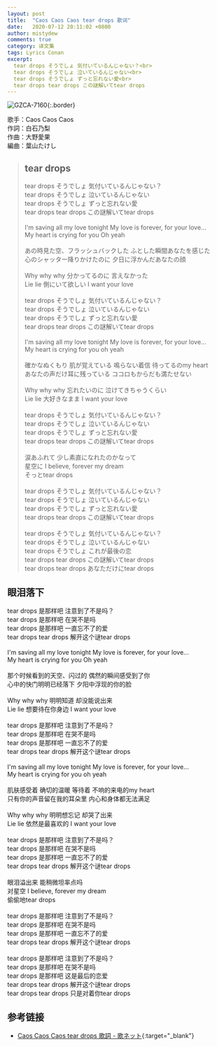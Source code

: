 ```yaml
---
layout: post
title:  "Caos Caos Caos tear drops 歌词"
date:   2020-07-12 20:11:02 +0800
author: mistydew
comments: true
category: 译文集
tags: Lyrics Conan
excerpt:
  tear drops そうでしょ 気付いているんじゃない？<br>
  tear drops そうでしょ 泣いているんじゃない<br>
  tear drops そうでしょ ずっと忘れない愛<br>
  tear drops tear drops この謎解いてtear drops
---
```

![GZCA-7160](https://is1-ssl.mzstatic.com/image/thumb/Music/v4/07/05/a5/0705a58a-eda4-d5e3-51dd-7fc17df9f10c/source/600x600bb.jpg){:.border}

歌手：Caos Caos Caos<br>
作詞：白石乃梨<br>
作曲：大野愛果<br>
編曲：葉山たけし

<blockquote class="original">
  <h2>tear drops</h2>
  <p>
    tear drops そうでしょ 気付いているんじゃない？<br>
    tear drops そうでしょ 泣いているんじゃない<br>
    tear drops そうでしょ ずっと忘れない愛<br>
    tear drops tear drops この謎解いてtear drops<br>
    <br>
    I'm saving all my love tonight My love is forever, for your love...<br>
    My heart is crying for you Oh yeah<br>
    <br>
    あの時見た空、フラッシュバックした ふとした瞬間あなたを感じた<br>
    心のシャッター降りかけたのに 夕日に浮かんだあなたの顔<br>
    <br>
    Why why why 分かってるのに 言えなかった<br>
    Lie lie 側にいて欲しい I want your love<br>
    <br>
    tear drops そうでしょ 気付いているんじゃない？<br>
    tear drops そうでしょ 泣いているんじゃない<br>
    tear drops そうでしょ ずっと忘れない愛<br>
    tear drops tear drops この謎解いてtear drops<br>
    <br>
    I'm saving all my love tonight My love is forever, for your love...<br>
    My heart is crying for you oh yeah<br>
    <br>
    確かなぬくもり 肌が覚えている 鳴らない着信 待ってるのmy heart<br>
    あなたの声だけ耳に残っている ココロもからだも満たせない<br>
    <br>
    Why why why 忘れたいのに 泣けてきちゃうくらい<br>
    Lie lie 大好きなまま I want your love<br>
    <br>
    tear drops そうでしょ 気付いているんじゃない？<br>
    tear drops そうでしょ 泣いているんじゃない<br>
    tear drops そうでしょ ずっと忘れない愛<br>
    tear drops tear drops この謎解いてtear drops<br>
    <br>
    涙あふれて 少し素直になれたのかなって<br>
    星空に I believe, forever my dream<br>
    そっとtear drops<br>
    <br>
    tear drops そうでしょ 気付いているんじゃない？<br>
    tear drops そうでしょ 泣いているんじゃない<br>
    tear drops そうでしょ ずっと忘れない愛<br>
    tear drops tear drops この謎解いてtear drops<br>
    <br>
    tear drops そうでしょ 気付いているんじゃない？<br>
    tear drops そうでしょ 泣いているんじゃない<br>
    tear drops そうでしょ これが最後の恋<br>
    tear drops tear drops この謎解いてtear drops<br>
    tear drops tear drops あなただけにtear drops
  </p>
</blockquote>

<div class="translation">
  <h2>眼泪落下</h2>
  <p>
    tear drops 是那样吧 注意到了不是吗？<br>
    tear drops 是那样吧 在哭不是吗<br>
    tear drops 是那样吧 一直忘不了的爱<br>
    tear drops tear drops 解开这个谜tear drops<br>
    <br>
    I'm saving all my love tonight My love is forever, for your love...<br>
    My heart is crying for you Oh yeah<br>
    <br>
    那个时候看到的天空、闪过的 偶然的瞬间感受到了你<br>
    心中的快门明明已经落下 夕阳中浮现的你的脸<br>
    <br>
    Why why why 明明知道 却没能说出来<br>
    Lie lie 想要待在你身边 I want your love<br>
    <br>
    tear drops 是那样吧 注意到了不是吗？<br>
    tear drops 是那样吧 在哭不是吗<br>
    tear drops 是那样吧 一直忘不了的爱<br>
    tear drops tear drops 解开这个谜tear drops<br>
    <br>
    I'm saving all my love tonight My love is forever, for your love...<br>
    My heart is crying for you oh yeah<br>
    <br>
    肌肤感受着 确切的温暖 等待着 不响的来电的my heart<br>
    只有你的声音留在我的耳朵里 内心和身体都无法满足<br>
    <br>
    Why why why 明明想忘记 却哭了出来<br>
    Lie lie 依然是最喜欢的 I want your love<br>
    <br>
    tear drops 是那样吧 注意到了不是吗？<br>
    tear drops 是那样吧 在哭不是吗<br>
    tear drops 是那样吧 一直忘不了的爱<br>
    tear drops tear drops 解开这个谜tear drops<br>
    <br>
    眼泪溢出来 能稍微坦率点吗<br>
    对星空 I believe, forever my dream<br>
    偷偷地tear drops<br>
    <br>
    tear drops 是那样吧 注意到了不是吗？<br>
    tear drops 是那样吧 在哭不是吗<br>
    tear drops 是那样吧 一直忘不了的爱<br>
    tear drops tear drops 解开这个谜tear drops<br>
    <br>
    tear drops 是那样吧 注意到了不是吗？<br>
    tear drops 是那样吧 在哭不是吗<br>
    tear drops 是那样吧 这是最后的恋爱<br>
    tear drops tear drops 解开这个谜tear drops<br>
    tear drops tear drops 只是对着你tear drops
  </p>
</div>

## 参考链接

* [Caos Caos Caos tear drops 歌詞 - 歌ネット](https://www.uta-net.com/song/109219/){:target="_blank"}
